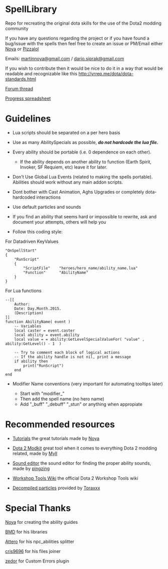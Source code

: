 SpellLibrary
============

Repo for recreating the original dota skills for the use of the Dota2 modding community

If you have any questions regarding the project or if you have found a bug/issue with the spells then feel free to create an issue or PM/Email either [Noya](https://github.com/MNoya) or [Pizzalol](https://github.com/Pizzalol)

Emails: [martinnoya@gmail.com](martinnoya@gmail.com) / [dario.siprak@gmail.com](dario.siprak@gmail.com)

If you wish to contribute then it would be nice to do it in a way that would be readable and recognizable like this http://yrrep.me/dota/dota-standards.html

[Forum thread](https://moddota.com/forums/discussion/23/spell-library)

[Progress spreadsheet](https://docs.google.com/spreadsheets/d/1oNoqMW2_PZ57TEonAQgMF-9JlApbt3LPNFtx72RhS8Y/edit#gid=0)

Guidelines
==========

- Lua scripts should be separated on a per hero basis

- Use as many AbilitySpecials as possible, ***do not hardcode the lua file.***

- Every ability should be portable (i.e. 0 dependence on each other).
  - If the ability depends on another ability to function (Earth Spirit, Invoker, SF Requiem, etc) leave it for later.

- Don't Use Global Lua Events (related to making the spells portable). Abilities should work without any main addon scripts.

- Dont bother with Cast Animation, Aghs Upgrades or completely dota-hardcoded interactions

- Use default particles and sounds

- If you find an ability that seems hard or impossible to rewrite, ask and document your attempts, others will help you

- Follow this coding style:

For Datadriven KeyValues
~~~
"OnSpellStart"
{
    "RunScript"
    {
        "ScriptFile"    "heroes/hero_name/ability_name.lua"
        "Function"      "AbilityName"
    }
}
~~~

For Lua functions
~~~
--[[
    Author:
    Date: Day.Month.2015.
    (Description)
]]
function AbilityName( event )
    -- Variables
    local caster = event.caster
    local ability = event.ability
    local value = = ability:GetLevelSpecialValueFor( "value" , ability:GetLevel() - 1  )

    -- Try to comment each block of logical actions
    -- If the ability handle is not nil, print a message
    if ability then
        print("RunScript")
    end
end
~~~

- Modifier Name conventions (very important for automating tooltips later)

  - Start with "modifier_"
  - Then add the spell name (no hero name)
  - Add "_buff" "_debuff" "_stun" or anything when appropiate



Recommended resources
=====================
- [Tutorials](https://moddota.com/forums/categories/tutorials) the great tutorials made by [Noya](https://moddota.com/forums/profile/5/Noya)

- [Dota 2 Modkit](https://github.com/stephenfournier/Dota-2-ModKit/releases) great tool when it comes to everything Dota 2 modding related, made by [Myll](https://github.com/stephenfournier)

- [Sound editor](https://dl.dropboxusercontent.com/u/19417676/dota_sound_editor_v1.3.1.zip) the sound editor for finding the proper ability sounds, made by [pingzing](https://github.com/pingzing)

- [Workshop Tools Wiki](https://developer.valvesoftware.com/wiki/Dota_2_Workshop_Tools) the official Dota 2 Workshop Tools wiki

- [Decompiled particles](https://mega.co.nz/#!BpYUmCgJ!_Ks49abeMdgn9t4nL-yMP26BrjuHZLpiHE18p_bS-pg) provided by [Toraxxx](https://github.com/Toraxxx)


Special Thanks
==============
[Noya](https://github.com/MNoya) for creating the ability guides

[BMD](https://github.com/bmddota) for his libraries

[Attero](https://github.com/Attero) for his npc_abilities splitter

[cris9696](https://github.com/cris9696) for his files joiner

[zedor](https://github.com/zedor) for Custom Errors plugin
